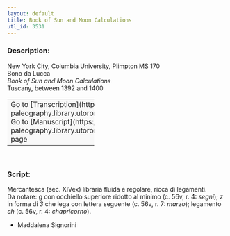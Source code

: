 ```yaml
---
layout: default
title: Book of Sun and Moon Calculations
utl_id: 3531
---
```


### Description:

New York City, Columbia University, Plimpton MS 170<br>
Bono da Lucca<br>
_Book of Sun and Moon Calculations_<br>
Tuscany, between 1392 and 1400

<table border="0.5" cellpadding="1" cellspacing="1" style="width: 200px; background-color:#F8F8F8;"><tbody><tr><td>Go to [Transcription](https://italian-paleography.library.utoronto.ca/content/transcript_IP_310)<br>
Go to [Manuscript](https://italian-paleography.library.utoronto.ca/islandora/object/italianpaleography%3AIP_310) page</td></tr></tbody></table> 

### Script:

Mercantesca (sec. XIVex) libraria fluida e regolare, ricca di legamenti.<br>
Da notare: g con occhiello superiore ridotto al minimo (c. 56v, r. 4: _segni_); _z_ in forma di _3_ che lega con lettera seguente (c. 56v, r. 7: _marzo_); legamento _ch_ (c. 56v, r. 4: _chapricorno_).<br>
- Maddalena Signorini

